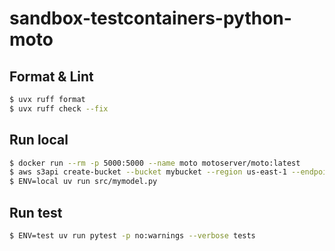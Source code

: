 # sandbox-testcontainers-python-moto

## Format & Lint

```sh
$ uvx ruff format
$ uvx ruff check --fix
```

## Run local

```sh
$ docker run --rm -p 5000:5000 --name moto motoserver/moto:latest
$ aws s3api create-bucket --bucket mybucket --region us-east-1 --endpoint-url=http://localhost:5000
$ ENV=local uv run src/mymodel.py
```

## Run test

```sh
$ ENV=test uv run pytest -p no:warnings --verbose tests
```
